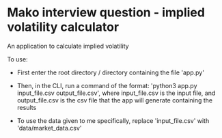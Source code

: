 # Mako interview question - implied volatility calculator

An application to calculate implied volatility

To use:

- First enter the root directory / directory containing the file 'app.py'

- Then, in the CLI, run a command of the format: 'python3 app.py input_file.csv output_file.csv', where input_file.csv is the input file, and output_file.csv is the csv file that the app will generate containing the results

- To use the data given to me specifically, replace 'input_file.csv' with 'data/market_data.csv'
